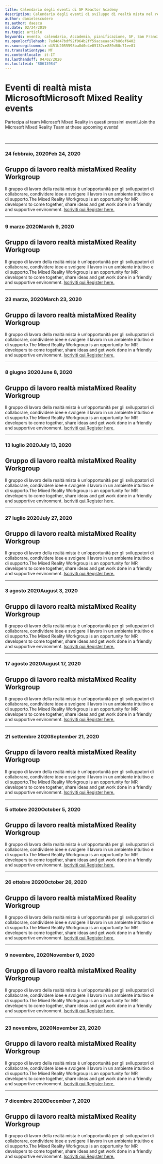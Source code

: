 ```yaml
---
title: Calendario degli eventi di SF Reactor Academy
description: Calendario degli eventi di sviluppo di realtà mista nel reattore a San Francisco.
author: danielescudero
ms.author: daescu
ms.date: 02/24/2019
ms.topic: article
keywords: evento, calendario, Accademia, pianificazione, SF, San Francisco, Reactor
ms.openlocfilehash: 7ad4d47bdf92f964b2ff59acaeaac47b86ef6402
ms.sourcegitcommit: d451b2055593ba8d0e4e05132ce889d60c71ee81
ms.translationtype: MT
ms.contentlocale: it-IT
ms.lasthandoff: 04/02/2020
ms.locfileid: "80613984"
---
```

# <a name="microsoft-mixed-reality-events"></a><span data-ttu-id="17f7e-104">Eventi di realtà mista Microsoft</span><span class="sxs-lookup"><span data-stu-id="17f7e-104">Microsoft Mixed Reality events</span></span>

<span data-ttu-id="17f7e-105">Partecipa al team Microsoft Mixed Reality in questi prossimi eventi.</span><span class="sxs-lookup"><span data-stu-id="17f7e-105">Join the Microsoft Mixed Reality Team at these upcoming events!</span></span>

<br>

---
###  <a name="feb-24-2020"></a><span data-ttu-id="17f7e-106">24 febbraio, 2020</span><span class="sxs-lookup"><span data-stu-id="17f7e-106">Feb 24, 2020</span></span>
## <a name="mixed-reality-workgroup"></a><span data-ttu-id="17f7e-107">Gruppo di lavoro realtà mista</span><span class="sxs-lookup"><span data-stu-id="17f7e-107">Mixed Reality Workgroup</span></span>
<span data-ttu-id="17f7e-108">Il gruppo di lavoro della realtà mista è un'opportunità per gli sviluppatori di collaborare, condividere idee e svolgere il lavoro in un ambiente intuitivo e di supporto.</span><span class="sxs-lookup"><span data-stu-id="17f7e-108">The Mixed Reality Workgroup is an opportunity for MR developers to come together, share ideas and get work done in a friendly and supportive environment.</span></span>
[<span data-ttu-id="17f7e-109">Iscriviti qui.</span><span class="sxs-lookup"><span data-stu-id="17f7e-109">Register here.</span></span>](https://www.meetup.com/hololens-mr/events/)
<br>

---
###  <a name="march-9-2020"></a><span data-ttu-id="17f7e-110">9 marzo 2020</span><span class="sxs-lookup"><span data-stu-id="17f7e-110">March 9, 2020</span></span>
## <a name="mixed-reality-workgroup"></a><span data-ttu-id="17f7e-111">Gruppo di lavoro realtà mista</span><span class="sxs-lookup"><span data-stu-id="17f7e-111">Mixed Reality Workgroup</span></span>
<span data-ttu-id="17f7e-112">Il gruppo di lavoro della realtà mista è un'opportunità per gli sviluppatori di collaborare, condividere idee e svolgere il lavoro in un ambiente intuitivo e di supporto.</span><span class="sxs-lookup"><span data-stu-id="17f7e-112">The Mixed Reality Workgroup is an opportunity for MR developers to come together, share ideas and get work done in a friendly and supportive environment.</span></span>
[<span data-ttu-id="17f7e-113">Iscriviti qui.</span><span class="sxs-lookup"><span data-stu-id="17f7e-113">Register here.</span></span>](https://www.meetup.com/hololens-mr/events/)
<br>

---
### <a name="march-23-2020"></a><span data-ttu-id="17f7e-114">23 marzo, 2020</span><span class="sxs-lookup"><span data-stu-id="17f7e-114">March 23, 2020</span></span>
## <a name="mixed-reality-workgroup"></a><span data-ttu-id="17f7e-115">Gruppo di lavoro realtà mista</span><span class="sxs-lookup"><span data-stu-id="17f7e-115">Mixed Reality Workgroup</span></span>
<span data-ttu-id="17f7e-116">Il gruppo di lavoro della realtà mista è un'opportunità per gli sviluppatori di collaborare, condividere idee e svolgere il lavoro in un ambiente intuitivo e di supporto.</span><span class="sxs-lookup"><span data-stu-id="17f7e-116">The Mixed Reality Workgroup is an opportunity for MR developers to come together, share ideas and get work done in a friendly and supportive environment.</span></span>
[<span data-ttu-id="17f7e-117">Iscriviti qui.</span><span class="sxs-lookup"><span data-stu-id="17f7e-117">Register here.</span></span>](https://www.meetup.com/hololens-mr/events/)
<br>

---
###  <a name="june-8-2020"></a><span data-ttu-id="17f7e-118">8 giugno 2020</span><span class="sxs-lookup"><span data-stu-id="17f7e-118">June 8, 2020</span></span>
## <a name="mixed-reality-workgroup"></a><span data-ttu-id="17f7e-119">Gruppo di lavoro realtà mista</span><span class="sxs-lookup"><span data-stu-id="17f7e-119">Mixed Reality Workgroup</span></span>
<span data-ttu-id="17f7e-120">Il gruppo di lavoro della realtà mista è un'opportunità per gli sviluppatori di collaborare, condividere idee e svolgere il lavoro in un ambiente intuitivo e di supporto.</span><span class="sxs-lookup"><span data-stu-id="17f7e-120">The Mixed Reality Workgroup is an opportunity for MR developers to come together, share ideas and get work done in a friendly and supportive environment.</span></span>
[<span data-ttu-id="17f7e-121">Iscriviti qui.</span><span class="sxs-lookup"><span data-stu-id="17f7e-121">Register here.</span></span>](https://www.meetup.com/hololens-mr/events/)
<br>

---
###  <a name="july-13-2020"></a><span data-ttu-id="17f7e-122">13 luglio 2020</span><span class="sxs-lookup"><span data-stu-id="17f7e-122">July 13, 2020</span></span>
## <a name="mixed-reality-workgroup"></a><span data-ttu-id="17f7e-123">Gruppo di lavoro realtà mista</span><span class="sxs-lookup"><span data-stu-id="17f7e-123">Mixed Reality Workgroup</span></span>
<span data-ttu-id="17f7e-124">Il gruppo di lavoro della realtà mista è un'opportunità per gli sviluppatori di collaborare, condividere idee e svolgere il lavoro in un ambiente intuitivo e di supporto.</span><span class="sxs-lookup"><span data-stu-id="17f7e-124">The Mixed Reality Workgroup is an opportunity for MR developers to come together, share ideas and get work done in a friendly and supportive environment.</span></span>
[<span data-ttu-id="17f7e-125">Iscriviti qui.</span><span class="sxs-lookup"><span data-stu-id="17f7e-125">Register here.</span></span>](https://www.meetup.com/hololens-mr/events/)
<br>

---
###  <a name="july-27-2020"></a><span data-ttu-id="17f7e-126">27 luglio 2020</span><span class="sxs-lookup"><span data-stu-id="17f7e-126">July 27, 2020</span></span>
## <a name="mixed-reality-workgroup"></a><span data-ttu-id="17f7e-127">Gruppo di lavoro realtà mista</span><span class="sxs-lookup"><span data-stu-id="17f7e-127">Mixed Reality Workgroup</span></span>
<span data-ttu-id="17f7e-128">Il gruppo di lavoro della realtà mista è un'opportunità per gli sviluppatori di collaborare, condividere idee e svolgere il lavoro in un ambiente intuitivo e di supporto.</span><span class="sxs-lookup"><span data-stu-id="17f7e-128">The Mixed Reality Workgroup is an opportunity for MR developers to come together, share ideas and get work done in a friendly and supportive environment.</span></span>
[<span data-ttu-id="17f7e-129">Iscriviti qui.</span><span class="sxs-lookup"><span data-stu-id="17f7e-129">Register here.</span></span>](https://www.meetup.com/hololens-mr/events/)
<br>

---
###  <a name="august-3-2020"></a><span data-ttu-id="17f7e-130">3 agosto 2020</span><span class="sxs-lookup"><span data-stu-id="17f7e-130">August 3, 2020</span></span>
## <a name="mixed-reality-workgroup"></a><span data-ttu-id="17f7e-131">Gruppo di lavoro realtà mista</span><span class="sxs-lookup"><span data-stu-id="17f7e-131">Mixed Reality Workgroup</span></span>
<span data-ttu-id="17f7e-132">Il gruppo di lavoro della realtà mista è un'opportunità per gli sviluppatori di collaborare, condividere idee e svolgere il lavoro in un ambiente intuitivo e di supporto.</span><span class="sxs-lookup"><span data-stu-id="17f7e-132">The Mixed Reality Workgroup is an opportunity for MR developers to come together, share ideas and get work done in a friendly and supportive environment.</span></span>
[<span data-ttu-id="17f7e-133">Iscriviti qui.</span><span class="sxs-lookup"><span data-stu-id="17f7e-133">Register here.</span></span>](https://www.meetup.com/hololens-mr/events/)
<br>

---
###  <a name="august-17-2020"></a><span data-ttu-id="17f7e-134">17 agosto 2020</span><span class="sxs-lookup"><span data-stu-id="17f7e-134">August 17, 2020</span></span>
## <a name="mixed-reality-workgroup"></a><span data-ttu-id="17f7e-135">Gruppo di lavoro realtà mista</span><span class="sxs-lookup"><span data-stu-id="17f7e-135">Mixed Reality Workgroup</span></span>
<span data-ttu-id="17f7e-136">Il gruppo di lavoro della realtà mista è un'opportunità per gli sviluppatori di collaborare, condividere idee e svolgere il lavoro in un ambiente intuitivo e di supporto.</span><span class="sxs-lookup"><span data-stu-id="17f7e-136">The Mixed Reality Workgroup is an opportunity for MR developers to come together, share ideas and get work done in a friendly and supportive environment.</span></span>
[<span data-ttu-id="17f7e-137">Iscriviti qui.</span><span class="sxs-lookup"><span data-stu-id="17f7e-137">Register here.</span></span>](https://www.meetup.com/hololens-mr/events/)
<br>

---
###  <a name="september-21-2020"></a><span data-ttu-id="17f7e-138">21 settembre 2020</span><span class="sxs-lookup"><span data-stu-id="17f7e-138">September 21, 2020</span></span>
## <a name="mixed-reality-workgroup"></a><span data-ttu-id="17f7e-139">Gruppo di lavoro realtà mista</span><span class="sxs-lookup"><span data-stu-id="17f7e-139">Mixed Reality Workgroup</span></span>
<span data-ttu-id="17f7e-140">Il gruppo di lavoro della realtà mista è un'opportunità per gli sviluppatori di collaborare, condividere idee e svolgere il lavoro in un ambiente intuitivo e di supporto.</span><span class="sxs-lookup"><span data-stu-id="17f7e-140">The Mixed Reality Workgroup is an opportunity for MR developers to come together, share ideas and get work done in a friendly and supportive environment.</span></span>
[<span data-ttu-id="17f7e-141">Iscriviti qui.</span><span class="sxs-lookup"><span data-stu-id="17f7e-141">Register here.</span></span>](https://www.meetup.com/hololens-mr/events/)
<br>

---
###  <a name="october-5-2020"></a><span data-ttu-id="17f7e-142">5 ottobre 2020</span><span class="sxs-lookup"><span data-stu-id="17f7e-142">October 5, 2020</span></span>
## <a name="mixed-reality-workgroup"></a><span data-ttu-id="17f7e-143">Gruppo di lavoro realtà mista</span><span class="sxs-lookup"><span data-stu-id="17f7e-143">Mixed Reality Workgroup</span></span>
<span data-ttu-id="17f7e-144">Il gruppo di lavoro della realtà mista è un'opportunità per gli sviluppatori di collaborare, condividere idee e svolgere il lavoro in un ambiente intuitivo e di supporto.</span><span class="sxs-lookup"><span data-stu-id="17f7e-144">The Mixed Reality Workgroup is an opportunity for MR developers to come together, share ideas and get work done in a friendly and supportive environment.</span></span>
[<span data-ttu-id="17f7e-145">Iscriviti qui.</span><span class="sxs-lookup"><span data-stu-id="17f7e-145">Register here.</span></span>](https://www.meetup.com/hololens-mr/events/)
<br>

---
###  <a name="october-26-2020"></a><span data-ttu-id="17f7e-146">26 ottobre 2020</span><span class="sxs-lookup"><span data-stu-id="17f7e-146">October 26, 2020</span></span>
## <a name="mixed-reality-workgroup"></a><span data-ttu-id="17f7e-147">Gruppo di lavoro realtà mista</span><span class="sxs-lookup"><span data-stu-id="17f7e-147">Mixed Reality Workgroup</span></span>
<span data-ttu-id="17f7e-148">Il gruppo di lavoro della realtà mista è un'opportunità per gli sviluppatori di collaborare, condividere idee e svolgere il lavoro in un ambiente intuitivo e di supporto.</span><span class="sxs-lookup"><span data-stu-id="17f7e-148">The Mixed Reality Workgroup is an opportunity for MR developers to come together, share ideas and get work done in a friendly and supportive environment.</span></span>
[<span data-ttu-id="17f7e-149">Iscriviti qui.</span><span class="sxs-lookup"><span data-stu-id="17f7e-149">Register here.</span></span>](https://www.meetup.com/hololens-mr/events/)
<br>

---
###  <a name="november-9-2020"></a><span data-ttu-id="17f7e-150">9 novembre, 2020</span><span class="sxs-lookup"><span data-stu-id="17f7e-150">November 9, 2020</span></span>
## <a name="mixed-reality-workgroup"></a><span data-ttu-id="17f7e-151">Gruppo di lavoro realtà mista</span><span class="sxs-lookup"><span data-stu-id="17f7e-151">Mixed Reality Workgroup</span></span>
<span data-ttu-id="17f7e-152">Il gruppo di lavoro della realtà mista è un'opportunità per gli sviluppatori di collaborare, condividere idee e svolgere il lavoro in un ambiente intuitivo e di supporto.</span><span class="sxs-lookup"><span data-stu-id="17f7e-152">The Mixed Reality Workgroup is an opportunity for MR developers to come together, share ideas and get work done in a friendly and supportive environment.</span></span>
[<span data-ttu-id="17f7e-153">Iscriviti qui.</span><span class="sxs-lookup"><span data-stu-id="17f7e-153">Register here.</span></span>](https://www.meetup.com/hololens-mr/events/)
<br>

---
###  <a name="november-23-2020"></a><span data-ttu-id="17f7e-154">23 novembre, 2020</span><span class="sxs-lookup"><span data-stu-id="17f7e-154">November 23, 2020</span></span>
## <a name="mixed-reality-workgroup"></a><span data-ttu-id="17f7e-155">Gruppo di lavoro realtà mista</span><span class="sxs-lookup"><span data-stu-id="17f7e-155">Mixed Reality Workgroup</span></span>
<span data-ttu-id="17f7e-156">Il gruppo di lavoro della realtà mista è un'opportunità per gli sviluppatori di collaborare, condividere idee e svolgere il lavoro in un ambiente intuitivo e di supporto.</span><span class="sxs-lookup"><span data-stu-id="17f7e-156">The Mixed Reality Workgroup is an opportunity for MR developers to come together, share ideas and get work done in a friendly and supportive environment.</span></span>
[<span data-ttu-id="17f7e-157">Iscriviti qui.</span><span class="sxs-lookup"><span data-stu-id="17f7e-157">Register here.</span></span>](https://www.meetup.com/hololens-mr/events/)
<br>

---
###  <a name="december-7-2020"></a><span data-ttu-id="17f7e-158">7 dicembre 2020</span><span class="sxs-lookup"><span data-stu-id="17f7e-158">December 7, 2020</span></span>
## <a name="mixed-reality-workgroup"></a><span data-ttu-id="17f7e-159">Gruppo di lavoro realtà mista</span><span class="sxs-lookup"><span data-stu-id="17f7e-159">Mixed Reality Workgroup</span></span>
<span data-ttu-id="17f7e-160">Il gruppo di lavoro della realtà mista è un'opportunità per gli sviluppatori di collaborare, condividere idee e svolgere il lavoro in un ambiente intuitivo e di supporto.</span><span class="sxs-lookup"><span data-stu-id="17f7e-160">The Mixed Reality Workgroup is an opportunity for MR developers to come together, share ideas and get work done in a friendly and supportive environment.</span></span>
[<span data-ttu-id="17f7e-161">Iscriviti qui.</span><span class="sxs-lookup"><span data-stu-id="17f7e-161">Register here.</span></span>](https://www.meetup.com/hololens-mr/events/)
